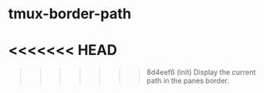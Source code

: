 # tmux-border-path
<<<<<<< HEAD
=======

>>>>>>> 8d4eef6 (init)
Display the current path in the panes border.
